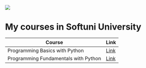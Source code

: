 <img align="top" src="https://codeweek-s3.s3.amazonaws.com/event_picture/SoftUni-Logo-Flat.png">


My courses in Softuni University
================================
| Course | Link |
| --- | --- |
| Programming Basics with Python | [Link](https://softuni.bg/certificates/details/89260/6eea52b5)  |
| Programming Fundamentals with Python | [Link](https://softuni.bg/certificates/details/102765/0a38a4a0) |
